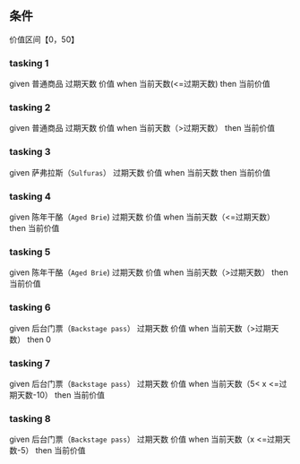 ## 条件
价值区间【0，50】

### tasking 1
given 普通商品 过期天数 价值
when 当前天数(<=过期天数)
then 当前价值

### tasking 2
given 普通商品 过期天数 价值
when 当前天数（>过期天数）
then 当前价值

### tasking 3
given 萨弗拉斯（`Sulfuras`） 过期天数 价值
when 当前天数
then 当前价值

### tasking 4
given 陈年干酪（`Aged Brie`) 过期天数 价值
when 当前天数（<=过期天数）
then 当前价值

### tasking 5
given 陈年干酪（`Aged Brie`) 过期天数 价值
when 当前天数（>过期天数）
then 当前价值

### tasking 6
given 后台门票（`Backstage pass`） 过期天数 价值
when 当前天数（>过期天数）
then 0

### tasking 7
given 后台门票（`Backstage pass`） 过期天数 价值
when 当前天数（5< x <=过期天数-10）
then 当前价值


### tasking 8
given 后台门票（`Backstage pass`） 过期天数 价值
when 当前天数（x <=过期天数-5）
then 当前价值
